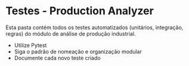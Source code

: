 # Testes - Production Analyzer

Esta pasta contém todos os testes automatizados (unitários, integração, regras) do módulo de análise de produção industrial.

- Utilize Pytest
- Siga o padrão de nomeação e organização modular
- Documente cada novo teste criado 
